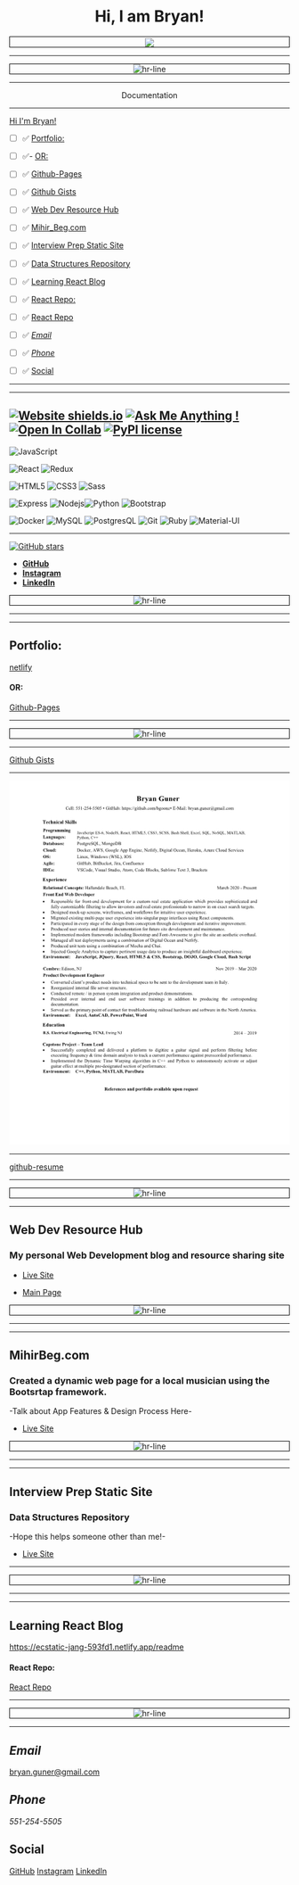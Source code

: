<center>

# Hi, I am Bryan!

</center>
<center>
<div style=" border: 1px solid black">
<img align="center" src="https://github.com/bgoonz/bgoonz/blob/master/bryan-profile-pic.jpg?raw=true" ></img>
</div>

<hr>

 <center>
<div style=" border: 1px solid black">
<img src="https://cloud.netlifyusercontent.com/assets/344dbf88-fdf9-42bb-adb4-46f01eedd629/23b9b236-746e-409c-8e86-30b4385e3b72/hr1-raypham.gif" alt="hr-line" width="100%" height="22">
</div>

<hr>
</center>

<p class="text spotlight">Documentation</p>
</center>
<hr>


[Hi I'm Bryan!](#hi-im-bryan)
- [ ] ✅ [Portfolio:](#portfolio)
- [ ] ✅- [OR:](#or)
- [ ] ✅ [Github-Pages](#github-pages)
- [ ] ✅ [Github Gists](#github-gists)
- [ ] ✅ [Web Dev Resource Hub](#web-dev-resource-hub)
- [ ] ✅ [Mihir\_Beg.com](#mihir_begcom)
- [ ] ✅ [Interview Prep Static Site](#interview-prep-static-site)
- [ ] ✅ [Data Structures Repository](#data-structures-repository)
- [ ] ✅ [Learning React Blog](#learning-react-blog)
- [ ] ✅ [React Repo:](#react-repo)
- [ ] ✅ [React Repo](#react-repo-1)
- [ ] ✅ [_Email_](#email)
- [ ] ✅ [_Phone_](#phone)
- [ ] ✅ [Social](#social)


    

 ---

---
[![Website shields.io](https://img.shields.io/website-up-down-green-red/http/shields.io.svg)](http://shields.io/)
[![Ask Me Anything !](https://img.shields.io/badge/Ask%20me-anything-1abc9c.svg)](https://GitHub.com/Naereen/ama)
[![Open In Collab](https://colab.research.google.com/assets/colab-badge.svg)](https://colab.research.google.com/github/Naereen/badges)
[![PyPI license](https://img.shields.io/pypi/l/ansicolortags.svg)](https://pypi.python.org/pypi/ansicolortags/)
---
 ![JavaScript](https://img.shields.io/badge/-JavaScript-black?style=flat&logo=javascript)

![React](https://img.shields.io/badge/-React-black?style=flat&logo=react) ![Redux](https://img.shields.io/badge/-Redux-lightblue?style=flat&logo=redux)

  

 ![HTML5](https://img.shields.io/badge/-HTML5-E34F26?style=flat&logo=html5&logoColor=white) ![CSS3](https://img.shields.io/badge/-CSS3-1572B6?style=flat&logo=css3) ![Sass](https://img.shields.io/badge/-Sass-black?style=flat&logo=sass)

 
 

![Express](https://img.shields.io/badge/-Express-blue?style=flat&logo=express) ![Nodejs](https://img.shields.io/badge/-Nodejs-green?style=flat&logo=Node.js)![Python](https://img.shields.io/badge/-Python-lightyellow?style=flat&logo=python&logoColor=blue)     ![Bootstrap](https://img.shields.io/badge/-Bootstrap-7952B3?style=flat&logo=bootstrap&logoColor=white) 

  

 ![Docker](https://img.shields.io/badge/-Docker-black?style=flat&logo=docker)                                 ![MySQL](https://img.shields.io/badge/-MySQL-black?style=flat&logo=mysql) ![PostgresQL](https://img.shields.io/badge/-PostgreSQL-blue?style=flat&logo=postgresql) ![Git](https://img.shields.io/badge/-Git-black?style=flat&logo=git)      ![Ruby](https://img.shields.io/badge/-Ruby-darkred?style=flat&logo=ruby)             ![Material-UI](https://img.shields.io/badge/-MaterialUI-0081CB?style=flat&logo=Material-UI&logoColor=white)                     



---
[![GitHub stars](https://img.shields.io/github/stars/Naereen/StrapDown.js.svg?style=social&label=Star&maxAge=2592000)](https://GitHub.com/Naereen/StrapDown.js/stargazers/)

*    [**GitHub**](https://github.com/bgoonz)
*    [**Instagram**](https://www.instagram.com/bgoonz/)
*    [**LinkedIn**](https://www.linkedin.com/in/bryan-guner-046199128/)


 <center>
<div style=" border: 1px solid black">
<img src="https://cloud.netlifyusercontent.com/assets/344dbf88-fdf9-42bb-adb4-46f01eedd629/23b9b236-746e-409c-8e86-30b4385e3b72/hr1-raypham.gif" alt="hr-line" width="100%" height="22">
</div>

<hr>
</center>


---
Portfolio:
------------
[netlify](https://tender-bartik-074feb.netlify.app/)

#### OR:

[Github-Pages](https://bgoonz.github.io/)

---


 <center>
<div style=" border: 1px solid black">
<img src="https://cloud.netlifyusercontent.com/assets/344dbf88-fdf9-42bb-adb4-46f01eedd629/23b9b236-746e-409c-8e86-30b4385e3b72/hr1-raypham.gif" alt="hr-line" width="100%" height="22">
</div>

<hr>
</center>

[Github Gists](https://gist.github.com/bgoonz)

---

<center>

![resume](./bryan-guner-resume-2021.jpeg)

</center>

---

[github-resume](https://resume.github.io/?bgoonz)

---

 <center>
<div style=" border: 1px solid black">
<img src="https://cloud.netlifyusercontent.com/assets/344dbf88-fdf9-42bb-adb4-46f01eedd629/23b9b236-746e-409c-8e86-30b4385e3b72/hr1-raypham.gif" alt="hr-line" width="100%" height="22">
</div>

<hr>
</center>



Web Dev Resource Hub
----------------------

### My personal Web Development blog and resource sharing site

*   [Live Site](https://goofy-euclid-1cd736.netlify.app/)


*   [Main Page](https://goofy-euclid-1cd736.netlify.app/core-site/index.html)


  
 <center>
<div style=" border: 1px solid black">
<img src="https://cloud.netlifyusercontent.com/assets/344dbf88-fdf9-42bb-adb4-46f01eedd629/23b9b236-746e-409c-8e86-30b4385e3b72/hr1-raypham.gif" alt="hr-line" width="100%" height="22">
</div>

<hr>
</center>

---

 MihirBeg.com
---------------


### Created a dynamic web page for a local musician using the Bootsrtap framework.

-Talk about App Features & Design Process Here-

-   [Live Site](https://eloquent-sammet-ba1810.netlify.app/)

 <center>
<div style=" border: 1px solid black">
<img src="https://cloud.netlifyusercontent.com/assets/344dbf88-fdf9-42bb-adb4-46f01eedd629/23b9b236-746e-409c-8e86-30b4385e3b72/hr1-raypham.gif" alt="hr-line" width="100%" height="22">
</div>

<hr>
</center>

---       
Interview Prep Static Site 
-----------------------------

### Data Structures Repository

-Hope this helps someone other than me!-

*   [Live Site](https://gracious-raman-474030.netlify.app)

---


 <center>
<div style=" border: 1px solid black">
<img src="https://cloud.netlifyusercontent.com/assets/344dbf88-fdf9-42bb-adb4-46f01eedd629/23b9b236-746e-409c-8e86-30b4385e3b72/hr1-raypham.gif" alt="hr-line" width="100%" height="22">
</div>

<hr>
</center>

---

Learning React Blog
--------------------
https://ecstatic-jang-593fd1.netlify.app/readme

#### React Repo:

[React Repo](https://github.com/bgoonz/React-Practice)


---




 <center>
<div style=" border: 1px solid black">
<img src="https://cloud.netlifyusercontent.com/assets/344dbf88-fdf9-42bb-adb4-46f01eedd629/23b9b236-746e-409c-8e86-30b4385e3b72/hr1-raypham.gif" alt="hr-line" width="100%" height="22">
</div>

<hr>
</center>


## _Email_

[bryan.guner@gmail.com](#)

## _Phone_

*551-254-5505*

## Social

   [GitHub](https://github.com/bgoonz)
   [Instagram](https://www.instagram.com/bgoonz/)
   [LinkedIn](https://www.linkedin.com/in/bryan-guner-046199128/)

</center>
